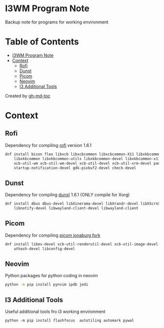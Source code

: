 # I3WM Program Note
Backup note for programs for working environment

Table of Contents
=================

* [I3WM Program Note](#i3wm-program-note)
* [Context](#context)
   * [Rofi](#rofi)
   * [Dunst](#dunst)
   * [Picom](#picom)
   * [Neovim](#neovim)
   * [I3 Additional Tools](#i3-additional-tools)

Created by [gh-md-toc](https://github.com/ekalinin/github-markdown-toc)

# Context

## Rofi

Dependency for compiling [rofi](https://github.com/davatorium/rofi) version 1.6.1

```sh
dnf install bison flex libxcb libxcbcommon libxcbcommon-X11 libxkbcommon-x11 \
    libxkbcommon libxkbcommon-utils libxkbcommon-devel libxkbcommon-x11-devel \
    xcb-util-wm xcb-util-wm-devel xcb-util-devel xcb-util-xrm-devel pango-devel \
    startup-notification-devel gdk-pixbuf2-devel check-devel
```

## Dunst

Dependency for compilng [dunst](https://github.com/davatorium/rofi) 1.6.1 (ONLY compile for Xorg)

```sh
dnf install dbus dbus-devel libXinerama-devel libXrandr-devel libXScrnSaver-devel \
    libnotify-devel libwayland-client-devel libwayland-client
```

## Picom

Dependency for compiling [picom jonaburg fork](https://github.com/jonaburg/picom)

```sh
dnf install libev-devel xcb-util-renderutil-devel xcb-util-image-devel.x86_64 \
    uthash-devel libconfig-devel
```

## Neovim

Python packages for python coding in neovim

```sh
python -m pip install pynvim ipdb jedi
```

## I3 Additional Tools

Useful additional tools fro i3 working environment

```
python -m pip install flashfocus  autotiling automark pywal
```
